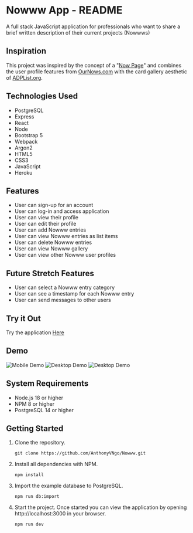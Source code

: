 # Nowww App - README
A full stack JavaScript application for professionals who want to share a brief written description of their current projects (Nowwws)

## Inspiration
This project was inspired by the concept of a "[Now Page](https://sive.rs/nowff)" and combines the user profile features from [OurNows.com](https://ournows.com/f/explore) with the card gallery aesthetic of [ADPList.org](https://adplist.org/explore?tab=mentors).

## Technologies Used
- PostgreSQL
- Express
- React
- Node
- Bootstrap 5
- Webpack
- Argon2
- HTML5
- CSS3
- JavaScript
- Heroku

## Features
- User can sign-up for an account
- User can log-in and access application
- User can view their profile
- User can edit their profile
- User can add Nowww entries
- User can view Nowww entries as list items
- User can delete Nowww entries
- User can view Nowww gallery
- User can view other Nowww user profiles

## Future Stretch Features
- User can select a Nowww entry category
- User can see a timestamp for each Nowww entry
- User can send messages to other users

## Try it Out
Try the application [Here](nowww-app.herokuapp.com/#sign-in)
## Demo
![Mobile Demo](images/mobile-demo.gif)
![Desktop Demo](images/desktop-demo1.gif)
![Desktop Demo](images/desktop-demo2.gif)

## System Requirements
- Node.js 18 or higher
- NPM 8 or higher
- PostgreSQL 14 or higher

## Getting Started
1. Clone the repository.

    ```shell
    git clone https://github.com/AnthonyVNgo/Nowww.git
    ```

1. Install all dependencies with NPM.

    ```shell
    npm install
    ```

1. Import the example database to PostgreSQL.

    ```shell
    npm run db:import
    ```

1. Start the project. Once started you can view the application by opening http://localhost:3000 in your browser.

    ```shell
    npm run dev
    ```
